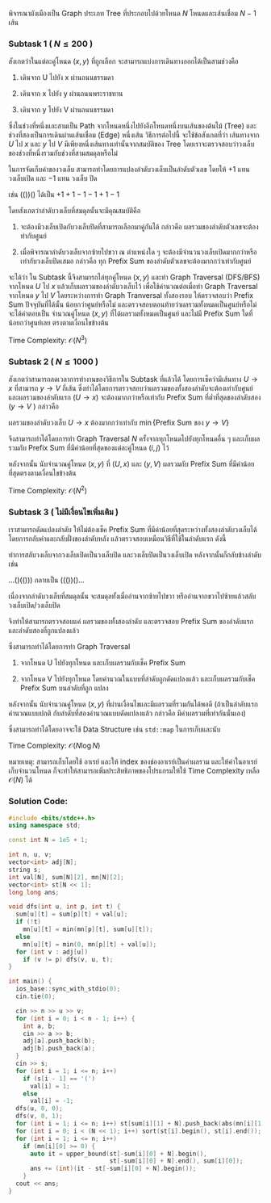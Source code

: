 พิจารณาผังเมืองเป็น Graph ประเภท Tree ที่ประกอบไปด้วยโหนด $N$ โหนดและเส้นเชื่อม $N-1$ เส้น

### Subtask 1 ( $N\leq 200$ )

สังเกตว่าในแต่ละคู่โหนด $(x,y)$ ที่ถูกเลือก จะสามารถแบ่งการเดินทางออกได้เป็นสามช่วงคือ

1. เดินจาก U ไปยัง x ผ่านถนนธรรมดา

2. เดินจาก x ไปยัง y ผ่านถนนพระราชทาน

3. เดินจาก y ไปยัง V ผ่านถนนธรรมดา

ซึ่งในช่วงที่หนึ่งและสามเป็น Path จากโหนดหนึ่งไปยังอีกโหนดหนึ่งบนเส้นของต้นไม้ (Tree) และช่วงที่สองเป็นการเดินผ่านเส้นเชื่อม (Edge) หนึ่งเส้น วิธีการต่อไปนี้ จะใช้ข้อสังเกตที่ว่า เส้นทางจาก $U$ ไป $x$ และ $y$ ไป $V$ มีเพียงหนึ่งเส้นทางเท่านั้นจากสมบัติของ Tree โดยเราจะตรวจสอบว่าวงเล็บของช่วงที่หนึ่งรวมกับช่วงที่สามสมดุลหรือไม่

ในการจัดเก็บค่าของวงเล็บ สามารถทำโดยการแปลงลำดับวงเล็บเป็นลำดับตัวเลข โดยให้ $+1$ แทน วงเล็บเปิด และ $-1$ แทน วงเล็บ
ปิด

เช่น (())() ได้เป็น $+1 +1 -1 -1 +1 -1$

โดยสังเกตว่าลำดับวงเล็บที่สมดุลนั้นจะมีคุณสมบัติคือ

1. จะต้องมีวงเล็บเปิดกับวงเล็บปิดที่สามารถเลือกมาคู่กันได้ กล่าวคือ ผลรวมของลำดับตัวเลขจะต้องท่ากับศูนย์

2. เมื่อพิจารณาลำดับวงเล็บจากซ้ายไปขวา ณ ตำแหน่งใด ๆ จะต้องมีจำนวนวงเล็บเปิดมากกว่าหรือเท่ากับวงเล็บปิดเสมอ กล่าวคือ ทุก Prefix Sum ของลำดับตัวเลขจะต้องมากกว่าเท่ากับศูนย์

จะได้ว่า ใน Subtask นี้จึงสามารถไล่ทุกคู่โหนด $(x,y)$ และทำ Graph Traversal (DFS/BFS) จากโหนด $U$ ไป $x$ แล้วเก็บผลรวมของลำดับวงเล็บไว้ เพื่อใช้คำนวณต่อเมื่อทำ Graph Traversal จากโหนด $y$ ไป $V$ โดยระหว่างการทำ Graph Tranversal ทั้งสองรอบ ให้ตรวจสอบว่า Prefix Sum ปัจจุบันที่ได้นั้น น้อยกว่าศูนย์หรือไม่ และตรวจสอบตอนท้ายว่าผลรวมทั้งหมดเป็นศูนย์หรือไม่ จะได้คำตอบเป็น จำนวณคู่โหนด $(x,y)$ ที่ได้ผลรวมทั้งหมดเป็นศูนย์ และไม่มี Prefix Sum ใดที่น้อยกว่าศูนย์เลย ตรงตามเงื่อนไขข้างต้น

Time Complexity: $\mathcal{O}(N^3)$

### Subtask 2 ( $N\leq 1000$ )

สังเกตว่าสามารถลดเวลาการทำงานของวิธีการใน Subtask ที่แล้วได้ โดยการเช็คว่ามีเส้นทาง $U\to x$ ที่สามารถ $y\to V$ กี่เส้น ซึ่งทำได้โดยการตรวจสอบว่าผลรวมของทั้งสองลำดับจะต้องเท่ากับศูนย์ และผลรวมของลำดับแรก ($U\to x$) จะต้องมากกว่าหรือเท่ากับ Prefix Sum ที่ต่ำที่สุดของลำดับสอง ($y\to V$ ) กล่าวคือ

ผลรวมของลำดับวงเล็บ $U\to x$ ต้องมากกว่าเท่ากับ $\min\{$Prefix Sum ของ $y\to V\}$

จึงสามารถทำได้โดยการทำ Graph Traversal $N$ ครั้งจากทุกโหนดไปยังทุกโหนดอื่น ๆ และเก็บผลรวมกับ Prefix Sum ที่มีค่าน้อยที่สุดของแต่ละคู่โหนด $(i,j)$ ไว้

หลังจากนั้น นับจำนวณคู่โหนด $(x,y)$ ที่ $(U,x)$ และ $(y,V)$ ผลรวมกับ Prefix Sum ที่มีค่าน้อยที่สุดตรงตามเงื่อนไขข้างต้น

Time Complexity: $\mathcal{O}(N^2)$

### Subtask 3 ( ไม่มีเงื่อนไขเพิ่มเติม )

เราสามารถดัดแปลงลำดับ ให้ไม่ต้องเช็ค Prefix Sum ที่มีค่าน้อยที่สุดระหว่างทั้งสองลำดับวงเล็บได้ โดยการกลับค่าและกลับฝั่งของลำดับหลัง แล้วตรวจสอบเหมือนวิธีที่ใช้ในลำดับแรก ดังนี้

ทำการสลับวงเล็บจากวงเล็บเปิดเป็นวงเล็บปิด และวงเล็บปิดเป็นวงเล็บเปิด หลังจากนั้นก็กลับข้างลำดับ เช่น

$\dots ()(()))$ กลายเป็น $((())()\dots$

เนื่องจากลำดับวงเล็บที่สมดุลนั้น จะสมดุลทั้งเมื่ออ่านจากซ้ายไปขวา หรืออ่านจากขวาไปซ้ายแล้วสลับวงเล็บเปิด/วงเล็บปิด

จึงทำให้สามารถตรวจสอบแค่ ผลรวมของทั้งสองลำดับ และตรวจสอบ Prefix Sum ของลำดับแรก และลำดับสองที่ถูกแปลงแล้ว

ซึ่งสามารถทำได้โดยการทำ Graph Traversal

1. จากโหนด U ไปยังทุกโหนด และเก็บผลรวมกับเช็ค Prefix Sum

2. จากโหนด V ไปยังทุกโหนด โดยคำนวณในแบบที่ลำดับถูกดัดแปลงแล้ว และเก็บผลรวมกับเช็ค Prefix Sum บนลำดับที่ถูก
แปลง

หลังจากนั้น นับจำนวณคู่โหนด $(x,y)$ ที่ผ่านเงื่อนไขและมีผลรวมที่รวมกันได้พอดี (ถ้าเป็นลำดับแรกคำนวณแบบปกติ กับลำดับที่สองคำนวณแบบดัดแปลงแล้ว กล่าวคือ มีค่าผลรวมที่เท่ากันนั่นเอง)

ซึ่งสามารถทำได้โดยอาจจะใช้ Data Structure เช่น `std::map` ในการเก็บและนับ

Time Complexity: $\mathcal{O}(N\log N)$

หมายเหตุ: สามารถเก็บโดยใช้ อาเรย์ และให้ index ของช่องอาเรย์เป็นค่าผลรวม และให้ค่าในอาเรย์เก็บจำนวนโหนด ก็จะทำให้สามารถเพิ่มประสิทธิภาพของโปรแกรมให้ใช้ Time Complexity เหลือ $\mathcal{O}(N)$ ได้

### Solution Code:

```cpp
#include <bits/stdc++.h>
using namespace std;

const int N = 1e5 + 1;

int n, u, v;
vector<int> adj[N];
string s;
int val[N], sum[N][2], mn[N][2];
vector<int> st[N << 1];
long long ans;

void dfs(int u, int p, int t) {
  sum[u][t] = sum[p][t] + val[u];
  if (!t)
    mn[u][t] = min(mn[p][t], sum[u][t]);
  else
    mn[u][t] = min(0, mn[p][t] + val[u]);
  for (int v : adj[u])
    if (v != p) dfs(v, u, t);
}

int main() {
  ios_base::sync_with_stdio(0);
  cin.tie(0);

  cin >> n >> u >> v;
  for (int i = 0; i < n - 1; i++) {
    int a, b;
    cin >> a >> b;
    adj[a].push_back(b);
    adj[b].push_back(a);
  }
  cin >> s;
  for (int i = 1; i <= n; i++)
    if (s[i - 1] == '(')
      val[i] = 1;
    else
      val[i] = -1;
  dfs(u, 0, 0);
  dfs(v, 0, 1);
  for (int i = 1; i <= n; i++) st[sum[i][1] + N].push_back(abs(mn[i][1]));
  for (int i = 0; i < (N << 1); i++) sort(st[i].begin(), st[i].end());
  for (int i = 1; i <= n; i++)
    if (mn[i][0] >= 0) {
      auto it = upper_bound(st[-sum[i][0] + N].begin(),
                            st[-sum[i][0] + N].end(), sum[i][0]);
      ans += (int)(it - st[-sum[i][0] + N].begin());
    }
  cout << ans;
}
```